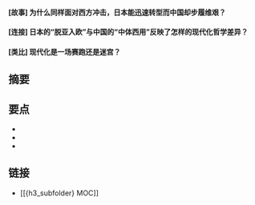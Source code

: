 #### [故事] 为什么同样面对西方冲击，日本能迅速转型而中国却步履维艰？


#### [连接] 日本的“脱亚入欧”与中国的“中体西用”反映了怎样的现代化哲学差异？


#### [类比] 现代化是一场赛跑还是迷宫？


## 摘要


## 要点

- 
- 
- 

## 链接

- [[{h3_subfolder} MOC]]
